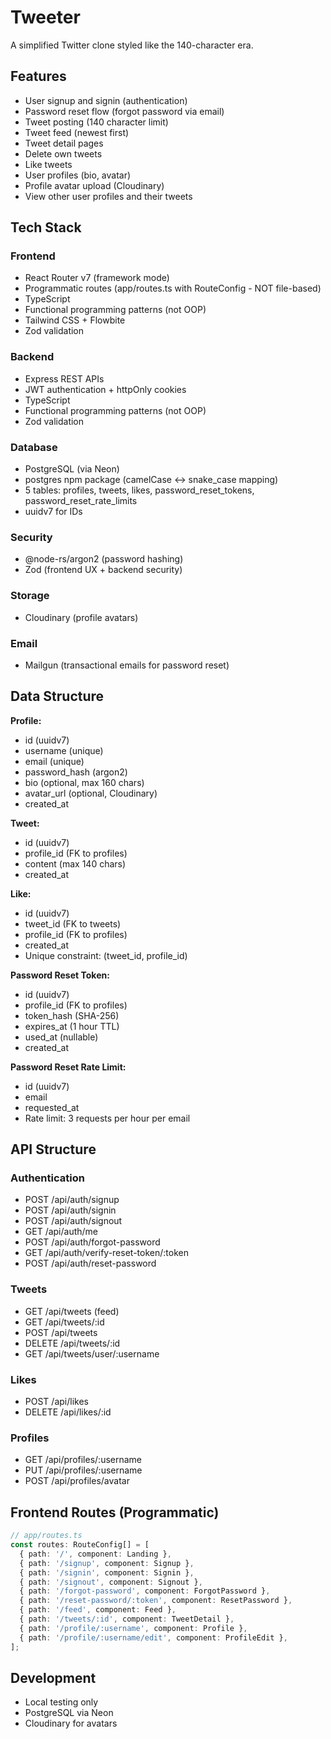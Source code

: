 # Tweeter

A simplified Twitter clone styled like the 140-character era.

## Features

- User signup and signin (authentication)
- Password reset flow (forgot password via email)
- Tweet posting (140 character limit)
- Tweet feed (newest first)
- Tweet detail pages
- Delete own tweets
- Like tweets
- User profiles (bio, avatar)
- Profile avatar upload (Cloudinary)
- View other user profiles and their tweets

## Tech Stack

### Frontend
- React Router v7 (framework mode)
- Programmatic routes (app/routes.ts with RouteConfig - NOT file-based)
- TypeScript
- Functional programming patterns (not OOP)
- Tailwind CSS + Flowbite
- Zod validation

### Backend
- Express REST APIs
- JWT authentication + httpOnly cookies
- TypeScript
- Functional programming patterns (not OOP)
- Zod validation

### Database
- PostgreSQL (via Neon)
- postgres npm package (camelCase ↔ snake_case mapping)
- 5 tables: profiles, tweets, likes, password_reset_tokens, password_reset_rate_limits
- uuidv7 for IDs

### Security
- @node-rs/argon2 (password hashing)
- Zod (frontend UX + backend security)

### Storage
- Cloudinary (profile avatars)

### Email
- Mailgun (transactional emails for password reset)

## Data Structure

**Profile:**
- id (uuidv7)
- username (unique)
- email (unique)
- password_hash (argon2)
- bio (optional, max 160 chars)
- avatar_url (optional, Cloudinary)
- created_at

**Tweet:**
- id (uuidv7)
- profile_id (FK to profiles)
- content (max 140 chars)
- created_at

**Like:**
- id (uuidv7)
- tweet_id (FK to tweets)
- profile_id (FK to profiles)
- created_at
- Unique constraint: (tweet_id, profile_id)

**Password Reset Token:**
- id (uuidv7)
- profile_id (FK to profiles)
- token_hash (SHA-256)
- expires_at (1 hour TTL)
- used_at (nullable)
- created_at

**Password Reset Rate Limit:**
- id (uuidv7)
- email
- requested_at
- Rate limit: 3 requests per hour per email

## API Structure

### Authentication
- POST /api/auth/signup
- POST /api/auth/signin
- POST /api/auth/signout
- GET  /api/auth/me
- POST /api/auth/forgot-password
- GET  /api/auth/verify-reset-token/:token
- POST /api/auth/reset-password

### Tweets
- GET    /api/tweets (feed)
- GET    /api/tweets/:id
- POST   /api/tweets
- DELETE /api/tweets/:id
- GET    /api/tweets/user/:username

### Likes
- POST   /api/likes
- DELETE /api/likes/:id

### Profiles
- GET  /api/profiles/:username
- PUT  /api/profiles/:username
- POST /api/profiles/avatar

## Frontend Routes (Programmatic)

```typescript
// app/routes.ts
const routes: RouteConfig[] = [
  { path: '/', component: Landing },
  { path: '/signup', component: Signup },
  { path: '/signin', component: Signin },
  { path: '/signout', component: Signout },
  { path: '/forgot-password', component: ForgotPassword },
  { path: '/reset-password/:token', component: ResetPassword },
  { path: '/feed', component: Feed },
  { path: '/tweets/:id', component: TweetDetail },
  { path: '/profile/:username', component: Profile },
  { path: '/profile/:username/edit', component: ProfileEdit },
];
```

## Development

- Local testing only
- PostgreSQL via Neon
- Cloudinary for avatars